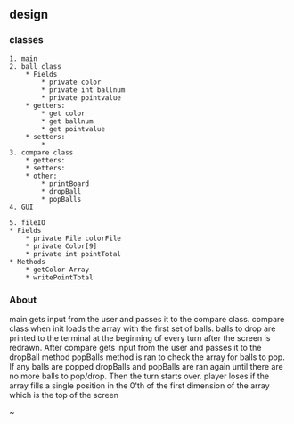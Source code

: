 ## design
### classes
    1. main
    2. ball class
        * Fields
            * private color
            * private int ballnum
            * private pointvalue
        * getters:
            * get color
            * get ballnum
            * get pointvalue
        * setters:
            *
    3. compare class
        * getters:
        * setters:
        * other:
            * printBoard
            * dropBall
            * popBalls
    4. GUI

    5. fileIO
    * Fields
        * private File colorFile
        * private Color[9] 
        * private int pointTotal
    * Methods
        * getColor Array
        * writePointTotal


### About

main gets input from the user and passes it to the compare class. compare class when init loads the array with the first set of balls.
    balls to drop are printed to the terminal at the beginning of every turn after the screen is redrawn.
    After compare gets input from the user and passes it to the dropBall method popBalls method is ran to check the array for balls to pop. If any balls are popped dropBalls and popBalls are ran again until there are no more balls to pop/drop. Then the turn starts over.
player loses if the array fills a single position in the 0'th of the first dimension of the array which is the top of the screen



~

